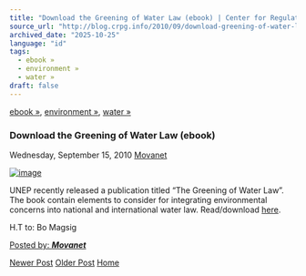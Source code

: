 ```yaml
---
title: "Download the Greening of Water Law (ebook) | Center for Regulation, Policy and Governance (CRPG)"
source_url: "http://blog.crpg.info/2010/09/download-greening-of-water-law-ebook.html"
archived_date: "2025-10-25"
language: "id"
tags:
  - ebook »
  - environment »
  - water »
draft: false
---
```


[ebook »](http://blog.crpg.info/search/label/ebook), [environment »](http://blog.crpg.info/search/label/environment), [water »](http://blog.crpg.info/search/label/water)

###  Download the Greening of Water Law (ebook) 

Wednesday, September 15, 2010  [ Movanet ](https://www.blogger.com/profile/10356608562678830076 "author profile")

[![image](http://lh6.ggpht.com/_z87zJv8grEc/TI97OBU2RcI/AAAAAAAAALs/r31mqSvJfAc/rw/image_thumb.png?imgmax=800)](http://lh3.ggpht.com/_z87zJv8grEc/TI97Nlv5OlI/AAAAAAAAALo/IRBEh9_YULo/s1600-h/image%5B2%5D.png)

UNEP recently released a publication titled “The Greening of Water Law”. The book contain elements to consider for integrating environmental concerns into national and international water law. Read/download [here](http://www.unep.org/delc/PDF/UNEP_Greening_water_law.pdf).

H.T to: Bo Magsig

[ Posted by: _**Movanet**_ ](https://www.blogger.com/profile/10356608562678830076 "author profile")

[ ](https://www.blogger.com/email-post/1800407982648215581/2188432199394776648 "Email Post") [ ](https://www.blogger.com/post-edit.g?blogID=1800407982648215581&postID=2188432199394776648&from=pencil "Edit Post")

[Newer Post](http://blog.crpg.info/2010/09/for-travelling-lawyers-tips.html "Newer Post") [Older Post](http://blog.crpg.info/2010/09/case-study-of-semarang-water-utility.html "Older Post") [Home](http://blog.crpg.info/)
